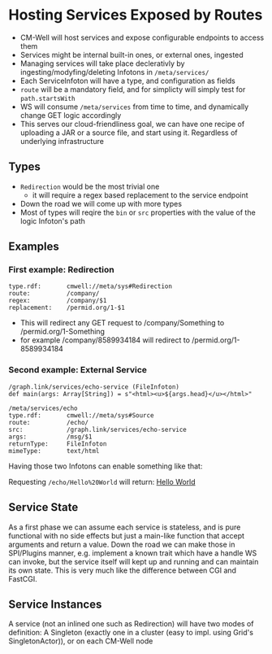 # Hosting Services Exposed by Routes

- CM-Well will host services and expose configurable endpoints to access them
- Services might be internal built-in ones, or external ones, ingested
- Managing services will take place declerativly by ingesting/modyfing/deleting Infotons in `/meta/services/`
- Each ServiceInfoton will have a type, and configuration as fields
- `route` will be a mandatory field, and for simplicty will simply test for `path.startsWith`
- WS will consume `/meta/services` from time to time, and dynamically change GET logic accordingly
- This serves our cloud-friendliness goal, we can have one recipe of uploading a JAR or a source file, and start using it. Regardless of underlying infrastructure

## Types
- `Redirection` would be the most trivial one
    - it will require a regex based replacement to the service endpoint
- Down the road we will come up with more types
- Most of types will reqire the `bin` or `src` properties with the value of the logic Infoton's path

## Examples

### First example: Redirection

```/meta/services/company
type.rdf:		cmwell://meta/sys#Redirection
route:			/company/
regex:			/company/$1
replacement:	/permid.org/1-$1
```

- This will redirect any GET request to /company/Something to /permid.org/1-Something
- for example /company/8589934184 will redirect to /permid.org/1-8589934184

### Second example: External Service

```
/graph.link/services/echo-service (FileInfoton)
def main(args: Array[String]) = s"<html><u>${args.head}</u></html>"
```

```
/meta/services/echo
type.rdf:		cmwell://meta/sys#Source
route:			/echo/
src:			/graph.link/services/echo-service
args:			/msg/$1
returnType:		FileInfoton
mimeType:		text/html
```

Having those two Infotons can enable something like that:

Requesting `/echo/Hello%20World` will return: <u>Hello World</u>

## Service State
As a first phase we can assume each service is stateless, and is pure functional with no side effects but just a main-like function that accept arguments and return a value. Down the road we can make those in SPI/Plugins manner, e.g. implement a known trait which have a handle WS can invoke, but the service itself will kept up and running and can maintain its own state. This is very much like the difference between CGI and FastCGI.

## Service Instances
A service (not an inlined one such as Redirection) will have two modes of definition: A Singleton (exactly one in a cluster (easy to impl. using Grid's SingletonActor)), or on each CM-Well node
